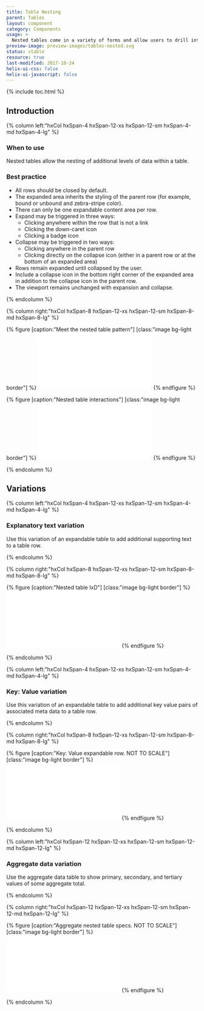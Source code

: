 ```yaml
---
title: Table Nesting
parent: Tables
layout: component
category: Components
usage: >
  Nested tables come in a variety of forms and allow users to drill into additional data within a table row. By hiding this data behind a user interaction, the interface adheres to the low cognitive load goals of the table pattern, while allowing for more data rich layouts.
preview-image: preview-images/tables-nested.svg
status: stable
resource: true
last-modified: 2017-10-24
helix-ui-css: false
helix-ui-javascript: false
---
```


{% include toc.html %}

<section class="static-section" markdown="1">

## Introduction

<div class="hxRow"  markdown="1">

{% column left:"hxCol hxSpan-4 hxSpan-12-xs hxSpan-12-sm hxSpan-4-md hxSpan-4-lg" %}

### When to use

Nested tables allow the nesting of additional levels of data within a table.

### Best practice

- All rows should be closed by default.
- The expanded area inherits the styling of the parent row (for example, bound or unbound and zebra-stripe color).
- There can only be one expandable content area per row.
- Expand may be triggered in three ways:
  - Clicking anywhere within the row that is not a link
  - Clicking the down-caret icon
  - Clicking a badge icon
- Collapse may be triggered in two ways:
  - Clicking anywhere in the parent row
  - Clicking directly on the collapse icon (either in a parent row or at the bottom of an expanded area)
- Rows remain expanded until collapsed by the user.
- Include a collapse icon in the bottom right corner of the expanded area in addition to the collapse icon in the parent row.
- The viewport remains unchanged with expansion and collapse.

{% endcolumn %}

{% column right:"hxCol hxSpan-8 hxSpan-12-xs hxSpan-12-sm hxSpan-8-md hxSpan-8-lg" %}

{% figure [caption:"Meet the nested table pattern"] [class:"image bg-light border"] %}
<embed src="{{site.url}}/assets/images/components/tables/nested-tables/tables-nested-hero.svg"/>
{% endfigure %}

{% figure [caption:"Nested table interactions"] [class:"image bg-light border"] %}
<embed src="{{site.url}}/assets/images/components/tables/nested-tables/tables-nested-ixd.svg"/>
{% endfigure %}

{% endcolumn %}

</div>

</section>

<section class="static-section" markdown="1">

## Variations

<div class="hxRow"  markdown="1">

{% column left:"hxCol hxSpan-4 hxSpan-12-xs hxSpan-12-sm hxSpan-4-md hxSpan-4-lg" %}

### Explanatory text variation

Use this variation of an expandable table to add additional supporting text to a table row.

{% endcolumn %}

{% column right:"hxCol hxSpan-8 hxSpan-12-xs hxSpan-12-sm hxSpan-8-md hxSpan-8-lg" %}

{% figure [caption:"Nested table IxD"] [class:"image bg-light border"] %}
<embed src="{{site.url}}/assets/images/components/tables/nested-tables/tables-explanatory.svg"/>
{% endfigure %}

{% endcolumn %}

</div>

</section>

<section class="static-section" markdown="1">

<div class="hxRow"  markdown="1">

{% column left:"hxCol hxSpan-4 hxSpan-12-xs hxSpan-12-sm hxSpan-4-md hxSpan-4-lg" %}

### Key: Value variation

Use this variation of an expandable table to add additional key value pairs of associated meta data to a table row.

{% endcolumn %}

{% column right:"hxCol hxSpan-8 hxSpan-12-xs hxSpan-12-sm hxSpan-8-md hxSpan-8-lg" %}

{% figure [caption:"Key: Value expandable row. NOT TO SCALE"] [class:"image bg-light border"] %}
<embed src="{{site.url}}/assets/images/components/tables/nested-tables/tables-key-value.svg"/>
{% endfigure %}

{% endcolumn %}

</div>

</section>

<section class="static-section" markdown="1">

<div class="hxRow"  markdown="1">

{% column left:"hxCol hxSpan-12 hxSpan-12-xs hxSpan-12-sm hxSpan-12-md hxSpan-12-lg" %}

### Aggregate data variation

Use the aggregate data table to show primary, secondary, and tertiary values of some aggregate total.

{% endcolumn %}

{% column right:"hxCol hxSpan-12 hxSpan-12-xs hxSpan-12-sm hxSpan-12-md hxSpan-12-lg" %}

{% figure [caption:"Aggregate nested table specs. NOT TO SCALE"] [class:"image bg-light border"] %}
<embed src="{{site.url}}/assets/images/components/tables/nested-tables/tables-aggregate.svg"/>
{% endfigure %}

{% endcolumn %}

</div>

</section>
